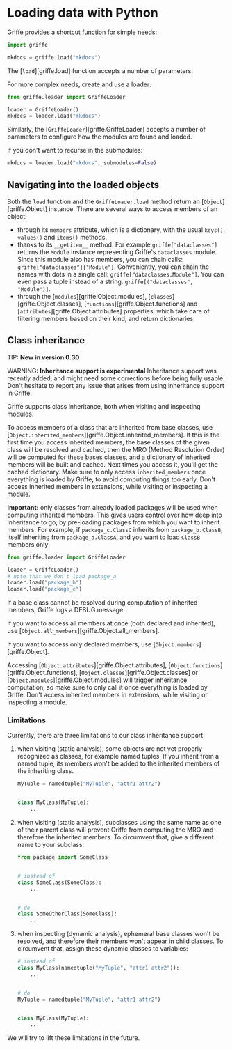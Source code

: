 # Loading data with Python

Griffe provides a shortcut function for simple needs:

```python
import griffe

mkdocs = griffe.load("mkdocs")
```

The [`load`][griffe.load] function accepts a number of parameters.

For more complex needs, create and use a loader:

```python
from griffe.loader import GriffeLoader

loader = GriffeLoader()
mkdocs = loader.load("mkdocs")
```

Similarly, the [`GriffeLoader`][griffe.GriffeLoader] accepts
a number of parameters to configure how the modules are found and loaded.

If you don't want to recurse in the submodules:

```python
mkdocs = loader.load("mkdocs", submodules=False)
```

## Navigating into the loaded objects

Both the `load` function and the `GriffeLoader.load` method
return an [`Object`][griffe.Object] instance.
There are several ways to access members of an object:

- through its `members` attribute, which is a dictionary,
  with the usual `keys()`, `values()` and `items()` methods.
- thanks to its `__getitem__` method. For example `griffe["dataclasses"]`
  returns the `Module` instance representing Griffe's `dataclasses` module.
  Since this module also has members, you can chain calls: `griffe["dataclasses"]["Module"]`.
  Conveniently, you can chain the names with dots in a single call: `griffe["dataclasses.Module"]`.
  You can even pass a tuple instead of a string: `griffe[("dataclasses", "Module")]`.
- through the [`modules`][griffe.Object.modules],
  [`classes`][griffe.Object.classes],
  [`functions`][griffe.Object.functions] and
  [`attributes`][griffe.Object.attributes] properties,
  which take care of filtering members based on their kind, and return dictionaries.

## Class inheritance

TIP: **New in version 0.30**

WARNING: **Inheritance support is experimental**
Inheritance support was recently added, and might need
some corrections before being fully usable.
Don't hesitate to report any issue that arises
from using inheritance support in Griffe.

Griffe supports class inheritance, both when visiting and inspecting modules.

To access members of a class that are inherited from base classes,
use [`Object.inherited_members`][griffe.Object.inherited_members].
If this is the first time you access inherited members, the base classes
of the given class will be resolved and cached, then the MRO (Method Resolution Order)
will be computed for these bases classes, and a dictionary of inherited members
will be built and cached. Next times you access it, you'll get the cached dictionary.
Make sure to only access `inherited_members` once everything is loaded by Griffe,
to avoid computing things too early. Don't access inherited members
in extensions, while visiting or inspecting a module.

**Important:** only classes from already loaded packages
will be used when computing inherited members.
This gives users control over how deep into inheritance to go,
by pre-loading packages from which you want to inherit members.
For example, if `package_c.ClassC` inherits from `package_b.ClassB`,
itself inheriting from `package_a.ClassA`, and you want
to load `ClassB` members only:

```python
from griffe.loader import GriffeLoader

loader = GriffeLoader()
# note that we don't load package_a
loader.load("package_b")
loader.load("package_c")
```

If a base class cannot be resolved during computation
of inherited members, Griffe logs a DEBUG message.

If you want to access all members at once (both declared and inherited),
use [`Object.all_members`][griffe.Object.all_members].

If you want to access only declared members,
use [`Object.members`][griffe.Object].

Accessing [`Object.attributes`][griffe.Object.attributes],
[`Object.functions`][griffe.Object.functions],
[`Object.classes`][griffe.Object.classes] or
[`Object.modules`][griffe.Object.modules]
will trigger inheritance computation, so make sure to only call it
once everything is loaded by Griffe. Don't access inherited members
in extensions, while visiting or inspecting a module.

### Limitations

Currently, there are three limitations to our class inheritance support:

1. when visiting (static analysis), some objects are not yet properly recognized as classes,
    for example named tuples. If you inherit from a named tuple,
    its members won't be added to the inherited members of the inheriting class.

    ```python
    MyTuple = namedtuple("MyTuple", "attr1 attr2")


    class MyClass(MyTuple):
        ...
    ```

2. when visiting (static analysis), subclasses using the same name
    as one of their parent class will prevent Griffe from computing the MRO
    and therefore the inherited members. To circumvent that, give a
    different name to your subclass:

    ```python
    from package import SomeClass
    
    
    # instead of
    class SomeClass(SomeClass):
        ...

    
    # do
    class SomeOtherClass(SomeClass):
        ...
    ```

3. when inspecting (dynamic analysis), ephemeral base classes won't be resolved,
    and therefore their members won't appear in child classes. To circumvent that,
    assign these dynamic classes to variables:

    ```python
    # instead of
    class MyClass(namedtuple("MyTuple", "attr1 attr2")):
        ...


    # do
    MyTuple = namedtuple("MyTuple", "attr1 attr2")


    class MyClass(MyTuple):
        ...
    ```


We will try to lift these limitations in the future.
